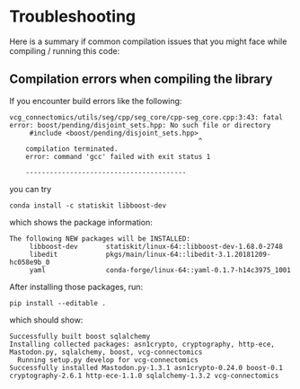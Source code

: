 # Troubleshooting

Here is a summary if common compilation issues that you 
might face while compiling / running this code:

## Compilation errors when compiling the library
If you encounter build errors like the following:
```
vcg_connectomics/utils/seg/cpp/seg_core/cpp-seg_core.cpp:3:43: fatal error: boost/pending/disjoint_sets.hpp: No such file or directory
     #include <boost/pending/disjoint_sets.hpp>
                                               ^
    compilation terminated.
    error: command 'gcc' failed with exit status 1

    ----------------------------------------
```
you can try
```
conda install -c statiskit libboost-dev
```
which shows the package information:
```
The following NEW packages will be INSTALLED:
     libboost-dev       statiskit/linux-64::libboost-dev-1.68.0-2748
     libedit            pkgs/main/linux-64::libedit-3.1.20181209-hc058e9b_0
     yaml               conda-forge/linux-64::yaml-0.1.7-h14c3975_1001
```
After installing those packages, run:
```
pip install --editable .
```
which should show:
```
Successfully built boost sqlalchemy
Installing collected packages: asn1crypto, cryptography, http-ece, Mastodon.py, sqlalchemy, boost, vcg-connectomics
  Running setup.py develop for vcg-connectomics
Successfully installed Mastodon.py-1.3.1 asn1crypto-0.24.0 boost-0.1 cryptography-2.6.1 http-ece-1.1.0 sqlalchemy-1.3.2 vcg-connectomics
```